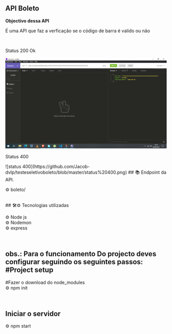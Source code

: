 ## API Boleto


<b>Objectivo dessa API </b>   

<p> É uma API que faz a verficação se o código de barra é valido ou não </p>

<br>

<p> Status 200 Ok </>
 
 ![status 200Ok](https://github.com/Jacob-dvlp/testeseletivoboleto/blob/master/status%20200.png)

 <p> Status 400 </p>
 ![status 400](https://github.com/Jacob-dvlp/testeseletivoboleto/blob/master/status%20400.png)
## 📚 Endpoint da API.

 ⚙ boleto/ <br>
 
<br>
## 🛠⚙ Tecnologias utilizadas
 
⚙ Node js <br>
⚙ Nodemon <br>
⚙ express  <br>

<br>

 ## obs.: Para o funcionamento Do projecto deves configurar seguindo os seguintes passos: #Project setup

 #Fazer o download do node_modules <br>
 ⚙ npm init <br>

<br>

## Iniciar o servidor
⚙ npm start  <br>
 
 
 


 
